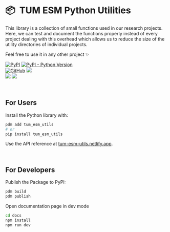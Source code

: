 # 📦 &nbsp;TUM ESM Python Utilities

This library is a collection of small functions used in our research projects. Here, we can test and document the functions properly instead of every project dealing with this overhead which allows us to reduce the size of the utility directories of individual projects.

Feel free to use it in any other project ✨

[![PyPI](https://img.shields.io/pypi/v/tum-esm-utils?color=f43f5e&label=latest%20release&labelColor=%230f172a&cacheSeconds=60)](https://pypi.org/project/tum-esm-utils)
[![PyPI - Python Version](https://img.shields.io/pypi/pyversions/tum-esm-utils?color=f43f5e&label=python%20versions&labelColor=%230f172a&cacheSeconds=60)](https://pypi.org/project/tum-esm-utils/)<br/>
[![GitHub](https://img.shields.io/github/license/tum-esm/utils?color=0ea5e9&labelColor=%230f172a&cacheSeconds=60)](https://github.com/tum-esm/utils/blob/main/LICENSE)
[![](https://img.shields.io/badge/DOI-10.5281/zenodo.14284582-%230ea5e9?labelColor=%230f172a)](https://doi.org/10.5281/zenodo.14284582)<br/>
[![](https://img.shields.io/github/actions/workflow/status/tum-esm/utils/test-unix.yaml?branch=main&label=unix%20tests&labelColor=%230f172a&cacheSeconds=60)](https://github.com/tum-esm/utils/actions/workflows/test-unix.yaml)
[![](https://img.shields.io/github/actions/workflow/status/tum-esm/utils/test-windows.yaml?branch=main&label=windows%20tests&labelColor=%230f172a&cacheSeconds=60)](https://github.com/tum-esm/utils/actions/workflows/test-windows.yaml)

<br/>

## For Users

Install the Python library with:

```bash
pdm add tum_esm_utils
# or
pip install tum_esm_utils
```

Use the API reference at [tum-esm-utils.netlify.app](https://tum-esm-utils.netlify.app).

<br/>

## For Developers

Publish the Package to PyPI:

```bash
pdm build
pdm publish
```

Open documentation page in dev mode

```bash
cd docs
npm install
npm run dev
```
